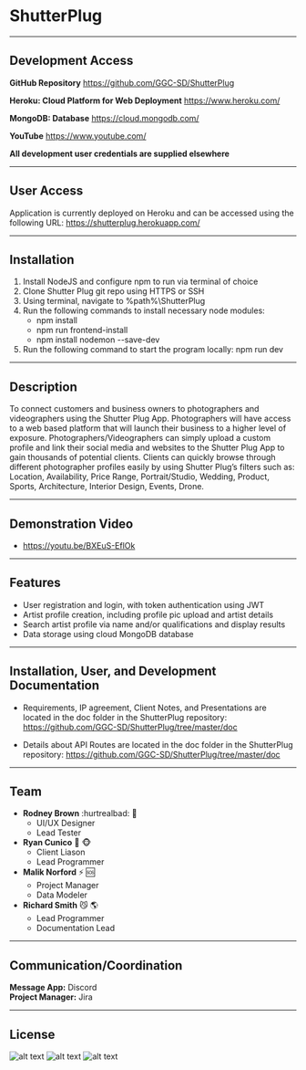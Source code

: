 # ShutterPlug
***
## Development Access ##
**GitHub Repository**
https://github.com/GGC-SD/ShutterPlug

**Heroku: Cloud Platform for Web Deployment**
https://www.heroku.com/ 

**MongoDB: Database**
https://cloud.mongodb.com/ 

**YouTube**
https://www.youtube.com/

**All development user credentials are supplied elsewhere**
***
## User Access ##
Application is currently deployed on Heroku and can be accessed using the following URL:
https://shutterplug.herokuapp.com/
***
## Installation ##
1. Install NodeJS and configure npm to run via terminal of choice
2. Clone Shutter Plug git repo using HTTPS or SSH
3. Using terminal, navigate to %path%\ShutterPlug
4. Run the following commands to install necessary node modules:
   * npm install
   * npm run frontend-install
   * npm install nodemon --save-dev
5. Run the following command to start the program locally: npm run dev
***
## Description ## 
To connect customers and business owners to photographers and videographers using the Shutter Plug App. Photographers will have access to a web based platform that will launch their business to a higher level of exposure. Photographers/Videographers can simply upload a custom profile and link their social media and websites to the Shutter Plug App to gain thousands of potential clients. Clients can quickly browse through different photographer profiles easily by using Shutter Plug’s filters such as: Location, Availability, Price Range, Portrait/Studio, Wedding, Product, Sports, Architecture, Interior Design, Events, Drone.
***
## Demonstration Video ##
* https://youtu.be/BXEuS-EflOk
***
## Features ##
- User registration and login, with token authentication using JWT
- Artist profile creation, including profile pic upload and artist details
- Search artist profile via name and/or qualifications and display results
- Data storage using cloud MongoDB database
***
## Installation, User, and Development Documentation ##
- Requirements, IP agreement, Client Notes, and Presentations are located in the doc folder in the ShutterPlug repository:  
https://github.com/GGC-SD/ShutterPlug/tree/master/doc 
 
- Details about API Routes are located in the doc folder in the ShutterPlug repository: 
 https://github.com/GGC-SD/ShutterPlug/tree/master/doc 
***
## Team ##

- **Rodney Brown** :hurtrealbad: :ocean:  
  * UI/UX Designer
  * Lead Tester 
- **Ryan Cunico** :dog: :monkey_face:
  * Client Liason
  * Lead Programmer
- **Malik Norford** :zap: :sos:
  * Project Manager
  * Data Modeler
- **Richard Smith** :smirk_cat: :earth_americas:
  * Lead Programmer
  * Documentation Lead
***
## Communication/Coordination ##
**Message App:** Discord  
**Project Manager:** Jira
***
## License ##
![alt text](https://github.com/GGC-SD/ShutterPlug/blob/master/doc/IP_pg1.png "IP Agreement - Page 1")
![alt text](https://github.com/GGC-SD/ShutterPlug/blob/master/doc/IP_pg2.png "IP Agreement - Page 2")
![alt text](https://github.com/GGC-SD/ShutterPlug/blob/master/doc/IP_pg3.png "IP Agreement - Page 3")
